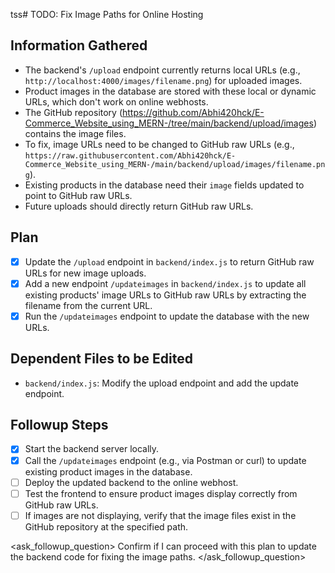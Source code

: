 tss# TODO: Fix Image Paths for Online Hosting

## Information Gathered
- The backend's `/upload` endpoint currently returns local URLs (e.g., `http://localhost:4000/images/filename.png`) for uploaded images.
- Product images in the database are stored with these local or dynamic URLs, which don't work on online webhosts.
- The GitHub repository (https://github.com/Abhi420hck/E-Commerce_Website_using_MERN-/tree/main/backend/upload/images) contains the image files.
- To fix, image URLs need to be changed to GitHub raw URLs (e.g., `https://raw.githubusercontent.com/Abhi420hck/E-Commerce_Website_using_MERN-/main/backend/upload/images/filename.png`).
- Existing products in the database need their `image` fields updated to point to GitHub raw URLs.
- Future uploads should directly return GitHub raw URLs.

## Plan
- [x] Update the `/upload` endpoint in `backend/index.js` to return GitHub raw URLs for new image uploads.
- [x] Add a new endpoint `/updateimages` in `backend/index.js` to update all existing products' image URLs to GitHub raw URLs by extracting the filename from the current URL.
- [x] Run the `/updateimages` endpoint to update the database with the new URLs.

## Dependent Files to be Edited
- `backend/index.js`: Modify the upload endpoint and add the update endpoint.

## Followup Steps
- [x] Start the backend server locally.
- [x] Call the `/updateimages` endpoint (e.g., via Postman or curl) to update existing product images in the database.
- [ ] Deploy the updated backend to the online webhost.
- [ ] Test the frontend to ensure product images display correctly from GitHub raw URLs.
- [ ] If images are not displaying, verify that the image files exist in the GitHub repository at the specified path.

<ask_followup_question>
<question>Confirm if I can proceed with this plan to update the backend code for fixing the image paths.</question>
</ask_followup_question>
